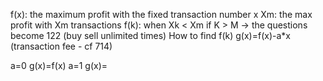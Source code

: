 f(x): the maximum profit with the fixed transaction number x
Xm: the max profit with Xm transactions
f(k): when Xk < Xm
if K > M -> the questions become 122 (buy sell unlimited times)
How to find f(k)
g(x)=f(x)-a*x (transaction fee - cf 714)

a=0 g(x)=f(x)
a=1 g(x)=